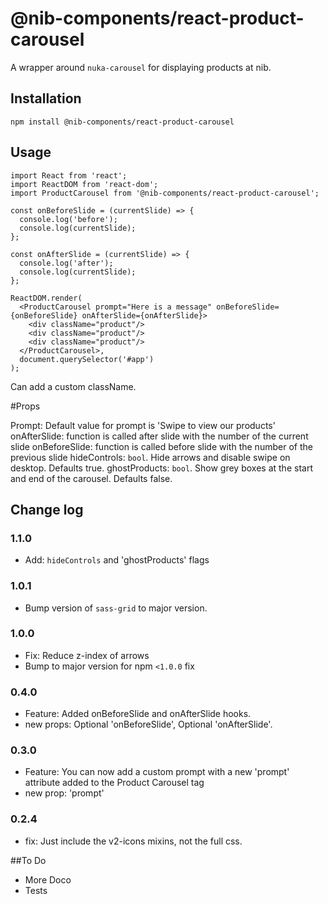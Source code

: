 # @nib-components/react-product-carousel

A wrapper around `nuka-carousel` for displaying products at nib.

## Installation

    npm install @nib-components/react-product-carousel

## Usage

    import React from 'react';
    import ReactDOM from 'react-dom';
    import ProductCarousel from '@nib-components/react-product-carousel';

    const onBeforeSlide = (currentSlide) => {
      console.log('before');
      console.log(currentSlide);
    };

    const onAfterSlide = (currentSlide) => {
      console.log('after');
      console.log(currentSlide);
    };

    ReactDOM.render(
      <ProductCarousel prompt="Here is a message" onBeforeSlide={onBeforeSlide} onAfterSlide={onAfterSlide}>
        <div className="product"/>
        <div className="product"/>
        <div className="product"/>
      </ProductCarousel>,
      document.querySelector('#app')
    );

Can add a custom className.

#Props

Prompt: Default value for prompt is 'Swipe to view our products'
onAfterSlide: function is called after slide with the number of the current slide
onBeforeSlide: function is called before slide with the number of the previous slide
hideControls: `bool`. Hide arrows and disable swipe on desktop. Defaults true.
ghostProducts: `bool`. Show grey boxes at the start and end of the carousel. Defaults false.

## Change log

### 1.1.0

- Add: `hideControls` and 'ghostProducts' flags

### 1.0.1

- Bump version of `sass-grid` to major version.

### 1.0.0

- Fix: Reduce z-index of arrows
- Bump to major version for npm `<1.0.0` fix

### 0.4.0

- Feature: Added onBeforeSlide and onAfterSlide hooks.
- new props: Optional 'onBeforeSlide', Optional 'onAfterSlide'.

### 0.3.0

- Feature: You can now add a custom prompt with a new 'prompt' attribute added to the Product Carousel tag
- new prop: 'prompt'

### 0.2.4

- fix: Just include the v2-icons mixins, not the full css.

##To Do

 - More Doco
 - Tests